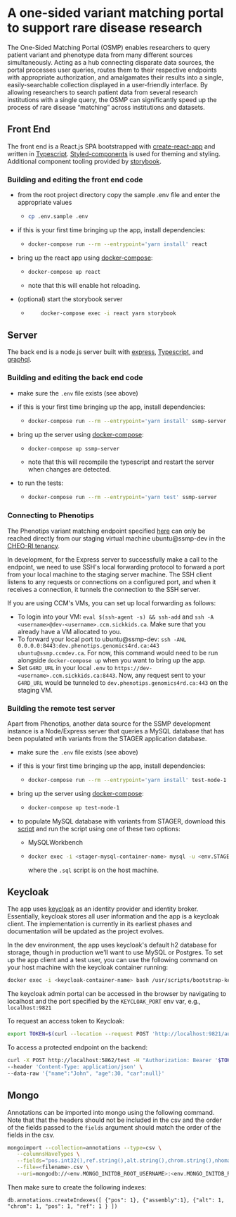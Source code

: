 # A one-sided variant matching portal to support rare disease research

The One-Sided Matching Portal (OSMP) enables researchers to query patient variant and phenotype data from many different sources simultaneously. Acting as a hub connecting disparate data sources, the portal processes user queries, routes them to their respective endpoints with appropriate authorization, and amalgamates their results into a single, easily-searchable collection displayed in a user-friendly interface. By allowing researchers to search patient data from several research institutions with a single query, the OSMP can significantly speed up the process of rare disease “matching” across institutions and datasets.

## Front End

The front end is a React.js SPA bootstrapped with [create-react-app](https://github.com/facebook/create-react-app) and written in [Typescript](https://www.typescriptlang.org/). [Styled-components](https://styled-components.com/docs) is used for theming and styling. Additional component tooling provided by [storybook](https://storybook.js.org/).

### Building and editing the front end code

- from the root project directory copy the sample .env file and enter the appropriate values
  - ```bash
    cp .env.sample .env
    ```
- if this is your first time bringing up the app, install dependencies:
  - ```bash
    docker-compose run --rm --entrypoint='yarn install' react
    ```
- bring up the react app using [docker-compose](https://docs.docker.com/compose/):

  - ```bash
    docker-compose up react
    ```
  - note that this will enable hot reloading.

- (optional) start the storybook server
  - ```bash
        docker-compose exec -i react yarn storybook
    ```

## Server

The back end is a node.js server built with [express](https://expressjs.com/), [Typescript](https://www.typescriptlang.org/), and [graphql](https://graphql.org/).

### Building and editing the back end code

- make sure the `.env` file exists (see above)
- if this is your first time bringing up the app, install dependencies:
  - ```bash
    docker-compose run --rm --entrypoint='yarn install' ssmp-server
    ```
- bring up the server using [docker-compose](https://docs.docker.com/compose/):

  - ```bash
    docker-compose up ssmp-server
    ```
  - note that this will recompile the typescript and restart the server when changes are detected.

- to run the tests:
  - ```bash
    docker-compose run --rm --entrypoint='yarn test' ssmp-server
    ```

### Connecting to Phenotips

The Phenotips variant matching endpoint specified [here](https://github.com/ccmbioinfo/report-scripts/blob/master/phenotips-api.md#matching-endpoint) can only be reached directly from our staging virtual machine ubuntu@ssmp-dev in the [CHEO-RI tenancy](https://github.com/ccmbioinfo/cheo-ri-infrastructure).

In development, for the Express server to successfully make a call to the endpoint, we need to use SSH's local forwarding protocol to forward a port from your local machine to the staging server machine. The SSH client listens to any requests or connections on a configured port, and when it receives a connection, it tunnels the connection to the SSH server.

If you are using CCM's VMs, you can set up local forwarding as follows:

- To login into your VM: `eval $(ssh-agent -s) && ssh-add` and `ssh -A <username>@dev-<username>.ccm.sickkids.ca`. Make sure that you already have a VM allocated to you.
- To forward your local port to ubuntu@ssmp-dev: `ssh -ANL 0.0.0.0:8443:dev.phenotips.genomics4rd.ca:443 ubuntu@ssmp.ccmdev.ca`. For now, this command would need to be run alongside `docker-compose up` when you want to bring up the app.
- Set `G4RD_URL` in your local `.env` to `https://dev-<username>.ccm.sickkids.ca:8443`.
  Now, any request sent to your `G4RD_URL` would be tunneled to `dev.phenotips.genomics4rd.ca:443` on the staging VM.

### Building the remote test server

Apart from Phenotips, another data source for the SSMP development instance is a Node/Express server that queries a MySQL database that has been populated wtih variants from the STAGER application database.

- make sure the `.env` file exists (see above)
- if this is your first time bringing up the app, install dependencies:
  - ```bash
    docker-compose run --rm --entrypoint='yarn install' test-node-1
    ```
- bring up the server using [docker-compose](https://docs.docker.com/compose/):

  - ```bash
    docker-compose up test-node-1
    ```

- to populate MySQL database with variants from STAGER, download this [script](https://sickkidsca.sharepoint.com/:u:/r/sites/thecenterforcomputationalmedicineworkspace/Shared%20Documents/SSMP/data/stager-local-20210716.sql?csf=1&web=1&e=fVzHIB) and run the script using one of these two options:
  - MySQLWorkbench
  - ```bash
    docker exec -i <stager-mysql-container-name> mysql -u <env.STAGER_DB_USER> --password="<env.STAGER_DB_PASSWORD>" <env.STAGER_DB> < <filepath>.sql
    ```
    where the `.sql` script is on the host machine.

## Keycloak

The app uses [keycloak](https://www.keycloak.org/) as an identity provider and identity broker. Essentially, keycloak stores all user information and the app is a keycloak client. The implementation is currently in its earliest phases and documentation will be updated as the project evolves.

In the dev environment, the app uses keycloak's default h2 database for storage, though in production we'll want to use MySQL or Postgres. To set up the app client and a test user, you can use the following command on your host machine with the keycloak container running:

```bash
docker exec -i <keycloak-container-name> bash /usr/scripts/bootstrap-keycloak.sh
```

The keycloak admin portal can be accessed in the browser by navigating to localhost and the port specified by the `KEYCLOAK_PORT` env var, e.g., `localhost:9821`

To request an access token to Keycloak: 
```bash
export TOKEN=$(curl --location --request POST 'http://localhost:9821/auth/realms/ssmp/protocol/openid-connect/token' --header 'Content-Type: application/x-www-form-urlencoded' --data-urlencode 'password=secret' --data-urlencode 'username=ssmp-user' --data-urlencode 'client_id=ssmp-backend' --data-urlencode 'grant_type=password' | jq -r '.access_token')
```

To access a protected endpoint on the backend: 
```bash
curl -X POST http://localhost:5862/test -H "Authorization: Bearer '$TOKEN'" \
--header 'Content-Type: application/json' \
--data-raw '{"name":"John", "age":30, "car":null}'
```

## Mongo

Annotations can be imported into mongo using the following command. Note that that the headers should not be included in the csv and the order of the fields passed to the `fields` argument should match the order of the fields in the csv.

```bash
mongoimport --collection=annotations --type=csv \
   --columnsHaveTypes \
   --fields="pos.int32(),ref.string(),alt.string(),chrom.string(),nhomalt.int32(),an.int32(),af.double(),assembly.string()" \
   --file=<filename>.csv \
   --uri=mongodb://<env.MONGO_INITDB_ROOT_USERNAME>:<env.MONGO_INITDB_ROOT_PASSWORD>@mongo/<env.MONGO_INITDB_DATABASE>?authSource=admin
```

Then make sure to create the following indexes:

```
db.annotations.createIndexes([ {"pos": 1}, {"assembly":1}, {"alt": 1, "chrom": 1, "pos": 1, "ref": 1 } ])
```
